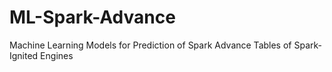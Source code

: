# ML-Spark-Advance
Machine Learning Models for Prediction of Spark Advance Tables of Spark-Ignited Engines
